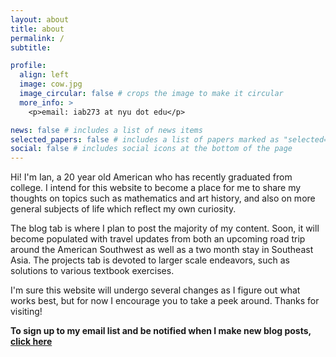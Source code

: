 ```yaml
---
layout: about
title: about
permalink: /
subtitle: 

profile:
  align: left
  image: cow.jpg
  image_circular: false # crops the image to make it circular
  more_info: >
    <p>email: iab273 at nyu dot edu</p>

news: false # includes a list of news items
selected_papers: false # includes a list of papers marked as "selected={true}"
social: false # includes social icons at the bottom of the page
---
```


Hi! I'm Ian, a 20 year old American who has recently graduated from college. I intend for this website to become a place for me to share my thoughts on topics such as mathematics and art history, and also on more general subjects of life which reflect my own curiosity. 

The blog tab is where I plan to post the majority of my content. Soon, it will become populated with travel updates from both an upcoming road trip around the American Southwest as well as a two month stay in Southeast Asia. The projects tab is devoted to larger scale endeavors, such as solutions to various textbook exercises.

I'm sure this website will undergo several changes as I figure out what works best, but for now I encourage you to take a peek around. Thanks for visiting!

**To sign up to my email list and be notified when I make new blog posts, [click here](https://ianbeard.ck.page/c7f727312c)**

